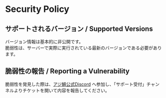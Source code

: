 # Security Policy

## サポートされるバージョン / Supported Versions

バージョン情報は基本的に非公開です。  
脆弱性は、サーバーで実際に実行されている最新のバージョンである必要があります。

## 脆弱性の報告 / Reporting a Vulnerability

脆弱性を発見した際は、[アジ鯖公式Discord](https://discord.gg/azisaba) へ参加し、「サポート受付」チャンネルよりチケットを開いて内容を報告してください。
